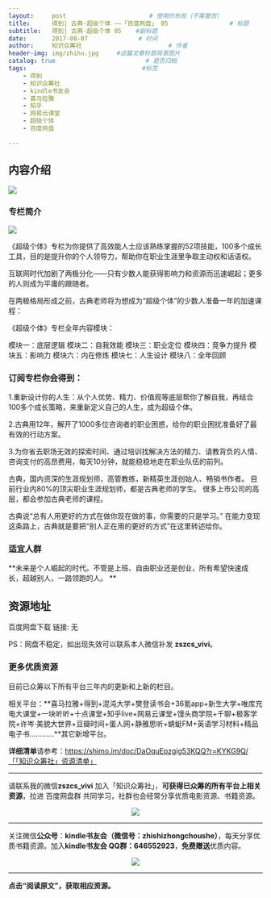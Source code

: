 ```yaml
---
layout:     post                       # 使用的布局（不需要改）
title:      得到| 古典·超级个体 ——「百度网盘」 05                 # 标题 
subtitle:   得到| 古典·超级个体 05    #副标题
date:       2017-08-07              # 时间
author:     知识众筹社                        # 作者
header-img: img/zhihu.jpg     #这篇文章标题背景图片
catalog: true                         # 是否归档
tags:                                #标签
    - 得到
    - 知识众筹社
    - kindle书友会
    - 喜马拉雅
    - 知乎
    - 网易云课堂
    - 超级个体
    - 百度网盘

---
```


## 内容介绍
![](https://ww4.sinaimg.cn/large/006tKfTcgy1fixbipkffoj311e0tkn0r.jpg)
### 专栏简介
![](https://ww3.sinaimg.cn/large/006tKfTcgy1fixkcx8xtej30u03o5ajt.jpg)

《超级个体》专栏为你提供了高效能人士应该熟练掌握的52项技能，100多个成长工具，目的是提升你的个人领导力，帮助你在职业生涯里争取主动权和话语权。

互联网时代加剧了两极分化——只有少数人能获得影响力和资源而迅速崛起；更多的人则成为平庸的跟随者。

在两极格局形成之前，古典老师将为想成为“超级个体”的少数人准备一年的加速课程：

《超级个体》专栏全年内容模块：

模块一：底层逻辑
模块二：自我效能
模块三：职业定位
模块四：竞争力提升
模块五：影响力
模块六：内在修炼
模块七：人生设计
模块八：全年回顾

### 订阅专栏你会得到：

1.重新设计你的人生：从个人优势、精力、价值观等底层帮你了解自我，再结合100多个成长策略，来重新定义自己的人生，成为超级个体。

2.古典用12年，解开了1000多位咨询者的职业困惑，给你的职业困扰准备好了最有效的行动方案。

3.为你省去职场无效的探索时间、通过培训找解决方法的精力、请教背负的人情、咨询支付的高昂费用，每天10分钟，就能稳稳地走在职业队伍的前列。

古典，国内资深的生涯规划师，高管教练，新精英生涯创始人、畅销书作者。
目前行业内80%的顶尖职业生涯规划师，都是古典老师的学生。
很多上市公司的高层，都会参加古典老师的课程。

古典说“总有人用更好的方式在做你现在做的事，你需要的只是学习。”
在能力变现这条路上，古典就是要把“别人正在用的更好的方式”在这里转述给你。

### 适宜人群
**未来是个人崛起的时代。不管是上班、自由职业还是创业，所有希望快速成长，超越别人，一路领跑的人。
**

## 资源地址

百度网盘下载 链接:  无

PS：网盘不稳定，如出现失效可以联系本人微信补发 **zszcs_vivi**。


### 更多优质资源

目前已众筹以下所有平台三年内的更新和上新的栏目。

相关平台：**喜马拉雅+得到+混沌大学+樊登读书会+36氪app+新生大学+唯库充电大课堂+一块听听+十点课堂+知乎live+网易云课堂+馒头商学院+千聊+极客学院+许岑·美貌大世界+豆瓣时间+蛋人网+静雅思听+蜻蜓FM+英语学习材料+精品电子书…………**其它新增平台。

**详细清单**请参考：https://shimo.im/doc/DaOquEpzgig53KQQ?r=KYKG9Q/「「知识众筹社」资源清单」

-------

请联系我的微信**zszcs_vivi** 加入「知识众筹社」，**可获得已众筹的所有平台上相关资源**，拉进 百度网盘群 共同学习，社群也会经常分享优质电影资源、书籍资源。

<center>
    <p><img src="https://ww2.sinaimg.cn/large/006tKfTcgy1fix91fasqoj3076076q31.jpg" align="center"></p>
</center>


-------

关注微信**公众号**：**kindle书友会（微信号：zhishizhongchoushe）**，每天分享优质书籍资源。加入**kindle书友会 QQ群：646552923**，**免费赠送**优质内容。

<center>
    <p><img src="https://ww1.sinaimg.cn/large/006tKfTcgy1fix8tn1wqaj3076076dfx.jpg"></p>
</center>


-------

**点击“阅读原文”，获取相应资源。**


